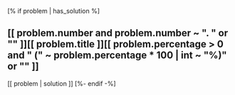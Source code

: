 [% if problem | has_solution %]
## [[ problem.number and problem.number ~ ". " or "" ]][[ problem.title ]][[ problem.percentage > 0 and " (" ~ problem.percentage * 100 | int ~ "%)" or "" ]]

[[ problem | solution ]]
[%- endif -%]
